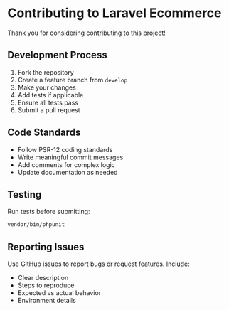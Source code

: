 # Contributing to Laravel Ecommerce

Thank you for considering contributing to this project!

## Development Process

1. Fork the repository
2. Create a feature branch from `develop`
3. Make your changes
4. Add tests if applicable
5. Ensure all tests pass
6. Submit a pull request

## Code Standards

- Follow PSR-12 coding standards
- Write meaningful commit messages
- Add comments for complex logic
- Update documentation as needed

## Testing

Run tests before submitting:
```bash
vendor/bin/phpunit
```

## Reporting Issues

Use GitHub issues to report bugs or request features. Include:
- Clear description
- Steps to reproduce
- Expected vs actual behavior
- Environment details